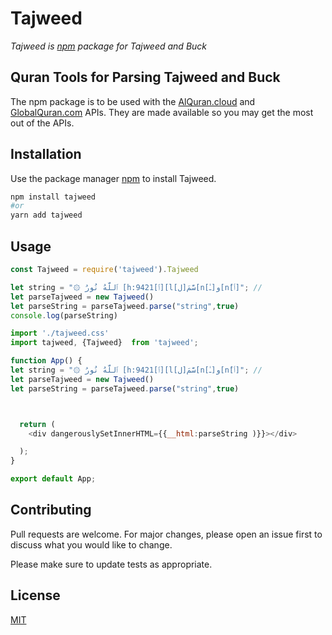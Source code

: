 # Tajweed
*Tajweed is [npm](https://en.wikipedia.org/wiki/Npm_(software)) package for Tajweed and Buck*
## Quran Tools for Parsing Tajweed and Buck

The npm package is to be used with the [AlQuran.cloud](https://alquran.cloud/api) and [GlobalQuran.com](http://docs.globalquran.com/API:Data/Quran_List) APIs. They are made available so you may get the most out of the APIs.

## Installation

Use the package manager [npm](https://www.npmjs.com/) to install Tajweed.

```bash
npm install tajweed
#or
yarn add tajweed
```

## Usage

```javascript
const Tajweed = require('tajweed').Tajweed

let string = "۞ ٱللَّهُ نُورُ [h:9421[ٱ][l[ل]سَّمَ[n[ـٰ]و[n[َٲ]"; // 
let parseTajweed = new Tajweed()
let parseString = parseTajweed.parse("string",true)
console.log(parseString)
```

```javascript
import './tajweed.css'  
import tajweed, {Tajweed}  from 'tajweed';

function App() {
let string = "۞ ٱللَّهُ نُورُ [h:9421[ٱ][l[ل]سَّمَ[n[ـٰ]و[n[َٲ]"; // 
let parseTajweed = new Tajweed()
let parseString = parseTajweed.parse("string",true)



  return (
    <div dangerouslySetInnerHTML={{__html:parseString )}}></div>

  );
}

export default App;
```

## Contributing
Pull requests are welcome. For major changes, please open an issue first to discuss what you would like to change.

Please make sure to update tests as appropriate.

## License
[MIT](https://choosealicense.com/licenses/mit/)
